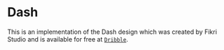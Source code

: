 # Dash

This is an implementation of the Dash design which was created by Fikri Studio and is available for free at [`Dribble`](https://dribbble.com/shots/16164234-Dash-Free-Dashboard-UI-Figma).
